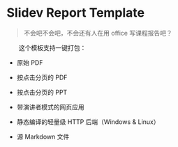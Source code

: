 # Slidev Report Template

> 不会吧不会吧，不会还有人在用 office 写课程报告吧？

&emsp;&emsp;这个模板支持一键打包：

* 原始 PDF

* 按点击分页的 PDF

* 按点击分页的 PPT

* 带演讲者模式的网页应用

* 静态编译的轻量级 HTTP 后端（Windows & Linux）

* 源 Markdown 文件
